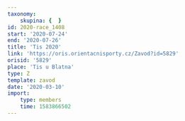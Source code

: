 ```yaml
---
taxonomy:
    skupina: {  }
id: 2020-race_1408
start: '2020-07-24'
end: '2020-07-26'
title: 'Tis 2020'
link: 'https://oris.orientacnisporty.cz/Zavod?id=5829'
orisid: '5829'
place: 'Tis u Blatna'
type: Z
template: zavod
date: '2020-03-10'
import:
    type: members
    time: 1583866502
---
```

